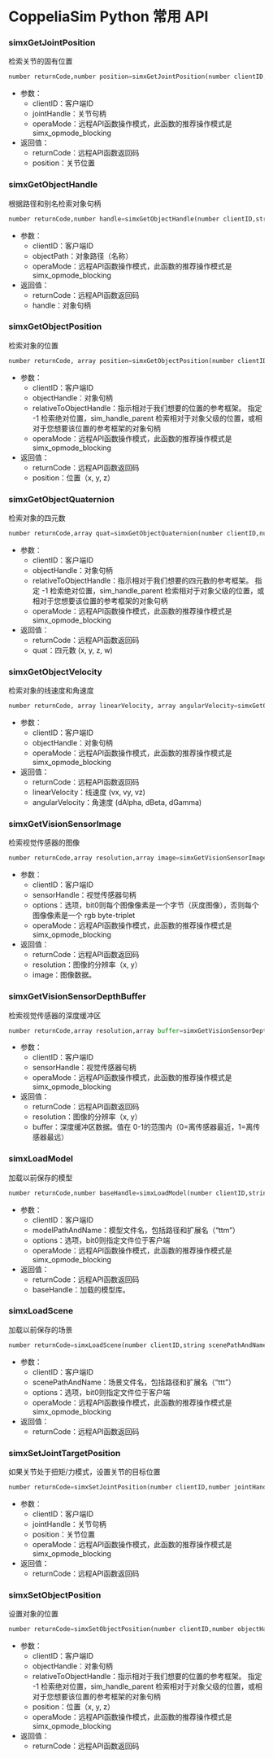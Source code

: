 # CoppeliaSim Python 常用 API

### simxGetJointPosition

检索关节的固有位置

```python
number returnCode,number position=simxGetJointPosition(number clientID,number jointHandle,number operationMode) 
```

- 参数：
  - clientID：客户端ID
  - jointHandle：关节句柄
  - operaMode：远程API函数操作模式，此函数的推荐操作模式是 simx_opmode_blocking  
- 返回值：
  - returnCode：远程API函数返回码
  - position：关节位置



### simxGetObjectHandle

根据路径和别名检索对象句柄

```python
number returnCode,number handle=simxGetObjectHandle(number clientID,string objectPath,number operationMode)
```

- 参数：
  - clientID：客户端ID
  - objectPath：对象路径（名称）
  - operaMode：远程API函数操作模式，此函数的推荐操作模式是 simx_opmode_blocking  
- 返回值：
  - returnCode：远程API函数返回码
  - handle：对象句柄



### simxGetObjectPosition 

检索对象的位置

```python
number returnCode, array position=simxGetObjectPosition(number clientID,number objectHandle,number relativeToObjectHandle,number operationMode) 
```

- 参数：
  - clientID：客户端ID
  - objectHandle：对象句柄
  - relativeToObjectHandle：指示相对于我们想要的位置的参考框架。 指定 -1 检索绝对位置，sim_handle_parent 检索相对于对象父级的位置，或相对于您想要该位置的参考框架的对象句柄
  - operaMode：远程API函数操作模式，此函数的推荐操作模式是 simx_opmode_blocking  
- 返回值：
  - returnCode：远程API函数返回码
  - position：位置（x, y, z）



### simxGetObjectQuaternion 

检索对象的四元数

```python
number returnCode,array quat=simxGetObjectQuaternion(number clientID,number objectHandle,number relativeToObjectHandle,number operationMode) 
```

- 参数：
  - clientID：客户端ID
  - objectHandle：对象句柄
  - relativeToObjectHandle：指示相对于我们想要的四元数的参考框架。 指定 -1 检索绝对位置，sim_handle_parent 检索相对于对象父级的位置，或相对于您想要该位置的参考框架的对象句柄
  - operaMode：远程API函数操作模式，此函数的推荐操作模式是 simx_opmode_blocking  
- 返回值：
  - returnCode：远程API函数返回码
  - quat：四元数 (x, y, z, w) 



### simxGetObjectVelocity 

检索对象的线速度和角速度

```python
number returnCode, array linearVelocity, array angularVelocity=simxGetObjectVelocity(number clientID,number objectHandle,number operationMode) 
```

- 参数：
  - clientID：客户端ID
  - objectHandle：对象句柄
  - operaMode：远程API函数操作模式，此函数的推荐操作模式是 simx_opmode_blocking  
- 返回值：
  - returnCode：远程API函数返回码
  - linearVelocity：线速度 (vx, vy, vz) 
  - angularVelocity：角速度 (dAlpha, dBeta, dGamma) 



### simxGetVisionSensorImage 

检索视觉传感器的图像

```python
number returnCode,array resolution,array image=simxGetVisionSensorImage(number clientID,number sensorHandle,number options,number operationMode) 
```

- 参数：
  - clientID：客户端ID
  - sensorHandle：视觉传感器句柄
  - options：选项，bit0则每个图像像素是一个字节（灰度图像），否则每个图像像素是一个 rgb byte-triplet 
  - operaMode：远程API函数操作模式，此函数的推荐操作模式是 simx_opmode_blocking  
- 返回值：
  - returnCode：远程API函数返回码
  - resolution：图像的分辨率（x, y）
  - image：图像数据。



### simxGetVisionSensorDepthBuffer 

检索视觉传感器的深度缓冲区

```python
number returnCode,array resolution,array buffer=simxGetVisionSensorDepthBuffer(number clientID,number sensorHandle,number operationMode) 
```

- 参数：
  - clientID：客户端ID
  - sensorHandle：视觉传感器句柄
  - operaMode：远程API函数操作模式，此函数的推荐操作模式是 simx_opmode_blocking  
- 返回值：
  - returnCode：远程API函数返回码
  - resolution：图像的分辨率（x, y）
  - buffer：深度缓冲区数据。值在 0-1的范围内（0=离传感器最近，1=离传感器最远）



### simxLoadModel 

加载以前保存的模型

```python
number returnCode,number baseHandle=simxLoadModel(number clientID,string modelPathAndName,number options,number operationMode) 
```

- 参数：
  - clientID：客户端ID
  - modelPathAndName：模型文件名，包括路径和扩展名（“ttm”）
  - options：选项，bit0则指定文件位于客户端
  - operaMode：远程API函数操作模式，此函数的推荐操作模式是 simx_opmode_blocking  
- 返回值：
  - returnCode：远程API函数返回码
  - baseHandle：加载的模型库。 



### simxLoadScene 

加载以前保存的场景

```python
number returnCode=simxLoadScene(number clientID,string scenePathAndName,number options,number operationMode) 
```

- 参数：
  - clientID：客户端ID
  - scenePathAndName：场景文件名，包括路径和扩展名（“ttt”）
  - options：选项，bit0则指定文件位于客户端
  - operaMode：远程API函数操作模式，此函数的推荐操作模式是 simx_opmode_blocking  
- 返回值：
  - returnCode：远程API函数返回码



### simxSetJointTargetPosition

如果关节处于扭矩/力模式，设置关节的目标位置

```python
number returnCode=simxSetJointPosition(number clientID,number jointHandle,number position,number operationMode) 
```

- 参数：
  - clientID：客户端ID
  - jointHandle：关节句柄
  - position：关节位置
  - operaMode：远程API函数操作模式，此函数的推荐操作模式是 simx_opmode_blocking  
- 返回值：
  - returnCode：远程API函数返回码



### simxSetObjectPosition 

设置对象的位置

```python
number returnCode=simxSetObjectPosition(number clientID,number objectHandle,number relativeToObjectHandle,array position,number operationMode) 
```

- 参数：
  - clientID：客户端ID
  - objectHandle：对象句柄
  - relativeToObjectHandle：指示相对于我们想要的位置的参考框架。 指定 -1 检索绝对位置，sim_handle_parent 检索相对于对象父级的位置，或相对于您想要该位置的参考框架的对象句柄
  - position：位置（x, y, z）
  - operaMode：远程API函数操作模式，此函数的推荐操作模式是 simx_opmode_blocking  
- 返回值：
  - returnCode：远程API函数返回码
